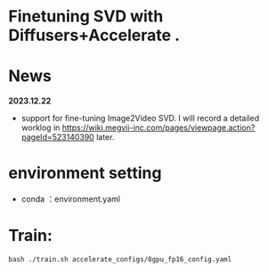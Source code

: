 # Finetuning SVD with Diffusers+Accelerate .
# News
**2023.12.22**
- support for fine-tuning Image2Video SVD. I will record a detailed worklog in https://wiki.megvii-inc.com/pages/viewpage.action?pageId=523140390 later.

# environment setting
- conda ：environment.yaml

# Train:
`bash ./train.sh accelerate_configs/8gpu_fp16_config.yaml`